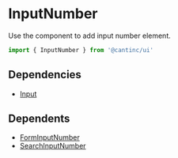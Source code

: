 # InputNumber

Use the component to add input number element.

```typescript
import { InputNumber } from '@cantinc/ui'
```

## Dependencies

- [Input](/ui/interaction/input)

## Dependents

- [FormInputNumber](/ui/forms/input-number)
- [SearchInputNumber](/ui/search/input-number)
